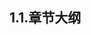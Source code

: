 
## 1.1.章节大纲
	
<Markmap localtion="/enhance/markmap/environment/centos/centos7/chapter/centos7-outline5-chapter1.html"/>
